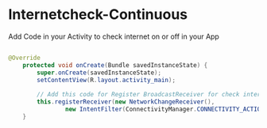 # Internetcheck-Continuous

Add Code in your Activity to check internet on or off in your App

```java

@Override
	protected void onCreate(Bundle savedInstanceState) {
		super.onCreate(savedInstanceState);
		setContentView(R.layout.activity_main);
		
		// Add this code for Register BroadcastReceiver for check internet on off
		this.registerReceiver(new NetworkChangeReceiver(),
				new IntentFilter(ConnectivityManager.CONNECTIVITY_ACTION));
	}

```
